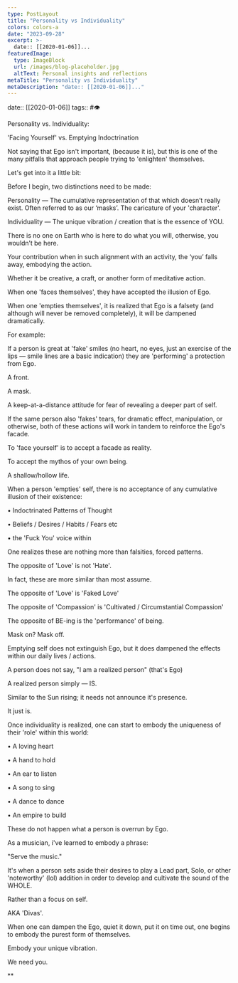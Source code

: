```yaml
---
type: PostLayout
title: "Personality vs Individuality"
colors: colors-a
date: "2023-09-28"
excerpt: >-
  date:: [[2020-01-06]]...
featuredImage:
  type: ImageBlock
  url: /images/blog-placeholder.jpg
  altText: Personal insights and reflections
metaTitle: "Personality vs Individuality"
metaDescription: "date:: [[2020-01-06]]..."
---
```

date:: [[2020-01-06]]
tags:: #👁

Personality vs. Individuality:

'Facing Yourself' vs. Emptying Indoctrination

Not saying that Ego isn't important, (because it is), but this is one of the many pitfalls that approach people trying to 'enlighten' themselves.

Let's get into it a little bit:

Before I begin, two distinctions need to be made:

Personality — The cumulative representation of that which doesn’t really exist. Often referred to as our ‘masks’. The caricature of your 'character'.

Individuality — The unique vibration / creation that is the essence of YOU.

There is no one on Earth who is here to do what you will, otherwise, you wouldn’t be here.

Your contribution when in such alignment with an activity, the ‘you’ falls away, embodying the action.

Whether it be creative, a craft, or another form of meditative action.

When one 'faces themselves', they have accepted the illusion of Ego.

When one 'empties themselves', it is realized that Ego is a falsety (and although will never be removed completely), it will be dampened dramatically.

For example:

If a person is great at 'fake' smiles (no heart, no eyes, just an exercise of the lips — smile lines are a basic indication) they are 'performing' a protection from Ego.

A front.

A mask.

A keep-at-a-distance attitude for fear of revealing a deeper part of self.

If the same person also 'fakes' tears, for dramatic effect, manipulation, or otherwise, both of these actions will work in tandem to reinforce the Ego's facade.

To 'face yourself' is to accept a facade as reality.

To accept the mythos of your own being.

A shallow/hollow life.

When a person 'empties' self, there is no acceptance of any cumulative illusion of their existence:

• Indoctrinated Patterns of Thought

• Beliefs / Desires / Habits / Fears etc

• the 'Fuck You' voice within

One realizes these are nothing more than falsities, forced patterns.

The opposite of 'Love' is not 'Hate'.

In fact, these are more similar than most assume.

The opposite of 'Love' is 'Faked Love'

The opposite of 'Compassion' is 'Cultivated / Circumstantial Compassion'

The opposite of BE-ing is the 'performance' of being.

Mask on? Mask off.

Emptying self does not extinguish Ego, but it does dampened the effects within our daily lives / actions.

A person does not say, "I am a realized person" (that's Ego)

A realized person simply — IS.

Similar to the Sun rising; it needs not announce it's presence.

It just is.

Once individuality is realized, one can start to embody the uniqueness of their 'role' within this world:

• A loving heart

• A hand to hold

• An ear to listen

• A song to sing

• A dance to dance

• An empire to build

These do not happen what a person is overrun by Ego.

As a musician, i've learned to embody a phrase:

"Serve the music."

It's when a person sets aside their desires to play a Lead part, Solo, or other 'noteworthy' (lol) addition in order to develop and cultivate the sound of the WHOLE. 

Rather than a focus on self.

AKA 'Divas'.

When one can dampen the Ego, quiet it down, put it on time out, one begins to embody the purest form of themselves.

Embody your unique vibration. 

We need you.

**